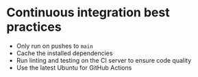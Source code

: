 # Continuous integration best practices

- Only run on pushes to `main`
- Cache the installed dependencies
- Run linting and testing on the CI server to ensure code quality
- Use the latest Ubuntu for GitHub Actions

